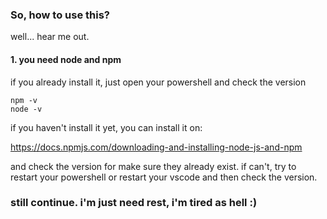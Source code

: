 ### So, how to use this?
well... hear me out.
<h4>1. you need node and npm</h4>

   if you already install it, just open your powershell and check the version
   
   ```
   npm -v
   node -v
   ```

   if you haven't install it yet, you can install it on:

   https://docs.npmjs.com/downloading-and-installing-node-js-and-npm

   and check the version for make sure they already exist. if can't, try to restart your powershell or restart your vscode and then check the version.

   

### still continue. i'm just need rest, i'm tired as hell :)